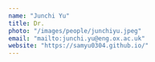 ```yaml
---
name: "Junchi Yu"
title: Dr.
photo: "/images/people/junchiyu.jpeg"
email: "mailto:junchi.yu@eng.ox.ac.uk"
website: "https://samyu0304.github.io/"
---
```

